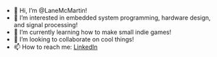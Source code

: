 - 👋 Hi, I’m @LaneMcMartin!
- 👀 I’m interested in embedded system programming, hardware design, and signal processing!
- 🌱 I’m currently learning how to make small indie games!
- 💞️ I’m looking to collaborate on cool things!
- 📫 How to reach me: [LinkedIn](https://www.linkedin.com/in/lanemcmartin/)

<!---
LaneMcMartin/LaneMcMartin is a ✨ special ✨ repository because its `README.md` (this file) appears on your GitHub profile.
You can click the Preview link to take a look at your changes.
--->
